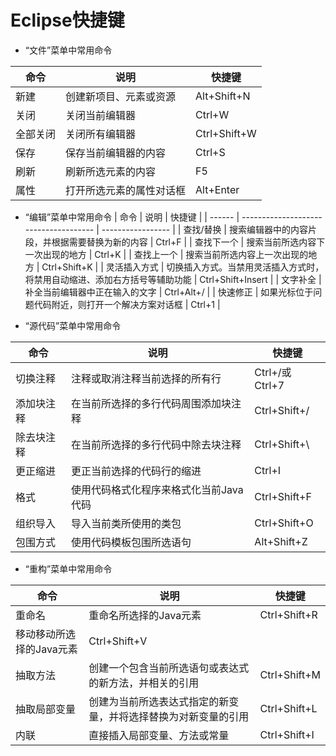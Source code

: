 # Eclipse快捷键

* “文件”菜单中常用命令

| 命令   | 说明           | 快捷键          |
| ---- | ------------ | ------------ |
| 新建   | 创建新项目、元素或资源  | Alt+Shift+N  |
| 关闭   | 关闭当前编辑器      | Ctrl+W       |
| 全部关闭 | 关闭所有编辑器      | Ctrl+Shift+W |
| 保存   | 保存当前编辑器的内容   | Ctrl+S       |
| 刷新   | 刷新所选元素的内容    | F5           |
| 属性   | 打开所选元素的属性对话框 | Alt+Enter    |


* “编辑”菜单中常用命令
| 命令     | 说明                                    | 快捷键               |
| ------ | ------------------------------------- | ----------------- |
| 查找/替换  | 搜索编辑器中的内容片段，并根据需要替换为新的内容              | Ctrl+F            |
| 查找下一个  | 搜索当前所选内容下一次出现的地方                      | Ctrl+K            |
| 查找上一个  | 搜索当前所选内容上一次出现的地方                      | Ctrl+Shift+K      |
| 灵活插入方式 | 切换插入方式。当禁用灵活插入方式时，将禁用自动缩进、添加右方括号等辅助功能 | Ctrl+Shift+Insert |
| 文字补全   | 补全当前编辑器中正在输入的文字                       | Ctrl+Alt+/        |
| 快速修正   | 如果光标位于问题代码附近，则打开一个解决方案对话框             | Ctrl+1            |

* “源代码”菜单中常用命令

| 命令    | 说明                    | 快捷键           |
| ----- | --------------------- | ------------- |
| 切换注释  | 注释或取消注释当前选择的所有行       | Ctrl+/或Ctrl+7 |
| 添加块注释 | 在当前所选择的多行代码周围添加块注释    | Ctrl+Shift+/  |
| 除去块注释 | 在当前所选择的多行代码中除去块注释     | Ctrl+Shift+\  |
| 更正缩进  | 更正当前选择的代码行的缩进         | Ctrl+I        |
| 格式    | 使用代码格式化程序来格式化当前Java代码 | Ctrl+Shift+F  |
| 组织导入  | 导入当前类所使用的类包           | Ctrl+Shift+O  |
| 包围方式  | 使用代码模板包围所选语句          | Alt+Shift+Z   |

* “重构”菜单中常用命令

| 命令             | 说明                              | 快捷键          |
| -------------- | ------------------------------- | ------------ |
| 重命名            | 重命名所选择的Java元素                   | Ctrl+Shift+R |
| 移动移动所选择的Java元素 | Ctrl+Shift+V                    |              |
| 抽取方法           | 创建一个包含当前所选语句或表达式的新方法，并相关的引用     | Ctrl+Shift+M |
| 抽取局部变量         | 创建为当前所选表达式指定的新变量，并将选择替换为对新变量的引用 | Ctrl+Shift+L |
| 内联             | 直接插入局部变量、方法或常量                  | Ctrl+Shift+I |